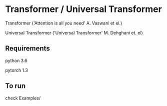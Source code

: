# Transformer / Universal Transformer

Transformer ('Attention is all you need' A. Vaswani et el.)

Universal Transformer ('Universal Transformer' M. Dehghani et. el)

## Requirements

python 3.6

pytorch 1.3

## To run

check Examples/


